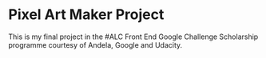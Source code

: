 # Pixel Art Maker Project

This is my final project in the #ALC Front End Google Challenge Scholarship programme courtesy of Andela, Google and Udacity.
